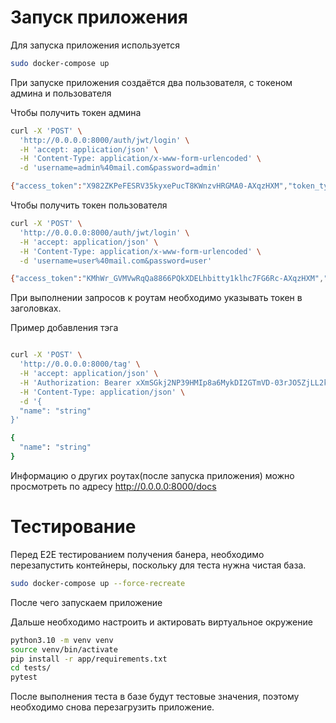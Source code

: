# Запуск приложения

Для запуска приложения используется

```bash
sudo docker-compose up
```
При запуске приложения создаётся два пользователя, с токеном админа и пользователя

Чтобы получить токен админа

```bash
curl -X 'POST' \
  'http://0.0.0.0:8000/auth/jwt/login' \
  -H 'accept: application/json' \
  -H 'Content-Type: application/x-www-form-urlencoded' \
  -d 'username=admin%40mail.com&password=admin'

{"access_token":"X982ZKPeFESRV35kyxePucT8KWnzvHRGMA0-AXqzHXM","token_type":"bearer"}
```

Чтобы получить токен пользователя

```bash
curl -X 'POST' \
  'http://0.0.0.0:8000/auth/jwt/login' \
  -H 'accept: application/json' \
  -H 'Content-Type: application/x-www-form-urlencoded' \
  -d 'username=user%40mail.com&password=user'

{"access_token":"KMhWr_GVMVwRqQa8866PQkXDELhbitty1klhc7FG6Rc-AXqzHXM","token_type":"bearer"}
```

При выполнении запросов к роутам необходимо указывать токен в заголовках.

Пример добавления тэга

```bash

curl -X 'POST' \
  'http://0.0.0.0:8000/tag' \
  -H 'accept: application/json' \
  -H 'Authorization: Bearer xXmSGkj2NP39HMIp8a6MykDI2GTmVD-03rJO5ZjLL2k' \
  -H 'Content-Type: application/json' \
  -d '{
  "name": "string"
}'

{
  "name": "string"
}
```

Информацию о других роутах(после запуска приложения) можно просмотреть по адресу
http://0.0.0.0:8000/docs

# Тестирование

Перед E2E тестированием получения банера, необходимо перезапустить контейнеры, поскольку для теста нужна чистая база.
```bash 
sudo docker-compose up --force-recreate
```

После чего запускаем приложение

Дальше необходимо настроить и актировать виртуальное окружение
```bash
python3.10 -m venv venv
source venv/bin/activate
pip install -r app/requirements.txt 
cd tests/
pytest
```
После выполнения теста в базе будут тестовые значения, поэтому необходимо снова перезагрузить приложение.



